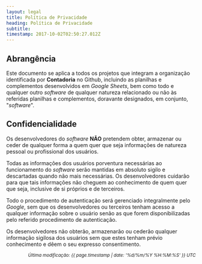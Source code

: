 ```yaml
---
layout: legal
title: Política de Privacidade
heading: Política de Privacidade
subtitle:
timestamp: 2017-10-02T02:50:27.012Z
---
```


## Abrangência

Este documento se aplica a todos os projetos que integram a organização identificada por **Contadoria** no Github, incluindo as planilhas e complementos desenvolvidos em *Google Sheets*, bem como todo e qualquer outro *software* de qualquer natureza relacionado ou não às referidas planilhas e complementos, doravante designados, em conjunto, "*software*".

## Confidencialidade

Os desenvolvedores do *software* **NÃO** pretendem obter, armazenar ou ceder de qualquer forma a quem quer que seja informações de natureza pessoal ou profissional dos usuários.

Todas as informações dos usuários porventura necessárias ao funcionamento do *software* serão mantidas em absoluto sigilo e descartadas quando não mais necessárias. Os desenvolvedores cuidarão para que tais informações não cheguem ao conhecimento de quem quer que seja, inclusive de si próprios e de terceiros.

Todo o procedimento de autenticação será gerenciado integralmente pelo *Google*, sem que os desenvolvedores ou terceiros tenham acesso a qualquer informação sobre o usuário senão as que forem disponibilizadas pelo referido procedimento de autenticação.

Os desenvolvedores não obterão, armazenarão ou cederão qualquer informação sigilosa dos usuários sem que estes tenham prévio conhecimento e dêem o seu expresso consentimento.


<p style="text-align: right"><small><em>Última modificação: {{ page.timestamp | date: '%d/%m/%Y %H:%M:%S' }} UTC</em></small></p>